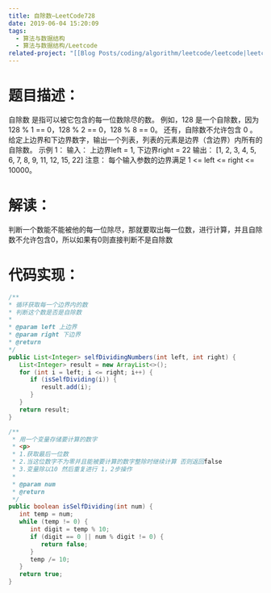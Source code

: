 ```yaml
---
title: 自除数—LeetCode728
date: 2019-06-04 15:20:09
tags:
  - 算法与数据结构
  - 算法与数据结构/Leetcode
related-project: "[[Blog Posts/coding/algorithm/leetcode/leetcode|leetcode]]"
---
```


# 题目描述：

自除数 是指可以被它包含的每一位数除尽的数。
例如，128 是一个自除数，因为 128 % 1 == 0，128 % 2 == 0，128 % 8 == 0。
还有，自除数不允许包含 0 。
给定上边界和下边界数字，输出一个列表，列表的元素是边界（含边界）内所有的自除数。
示例 1：
输入：
上边界left = 1, 下边界right = 22
输出： \[1, 2, 3, 4, 5, 6, 7, 8, 9, 11, 12, 15, 22]
注意：
每个输入参数的边界满足 1 <= left <= right <= 10000。


# 解读：

判断一个数能不能被他的每一位除尽，那就要取出每一位数，进行计算，并且自除数不允许包含0，所以如果有0则直接判断不是自除数

<!--more-->

# 代码实现：

```java
/**
* 循环获取每一个边界内的数
* 判断这个数是否是自除数
*
* @param left 上边界
* @param right 下边界
* @return
*/
public List<Integer> selfDividingNumbers(int left, int right) {
   List<Integer> result = new ArrayList<>();
   for (int i = left; i <= right; i++) {
      if (isSelfDividing(i)) {
         result.add(i);
      }
   }
   return result;
}

/**
 * 用一个变量存储要计算的数字
 * <p>
 * 1.获取最后一位数
 * 2.当这位数字不为零并且能被要计算的数字整除时继续计算 否则返回false
 * 3.变量除以10 然后重复进行 1，2步操作
 *
 * @param num
 * @return
 */
public boolean isSelfDividing(int num) {
   int temp = num;
   while (temp != 0) {
      int digit = temp % 10;
      if (digit == 0 || num % digit != 0) {
         return false;
      }
      temp /= 10;
   }
   return true;
}
```